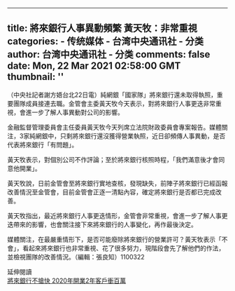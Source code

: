 
---
title: 將來銀行人事異動頻繁 黃天牧：非常重視
categories: 
    - 传统媒体
    - 台湾中央通讯社 - 分类
author: 台湾中央通讯社 - 分类
comments: false
date: Mon, 22 Mar 2021 02:58:00 GMT
thumbnail: ''
---

<div>   
<p>（中央社記者謝方娪台北22日電）純網銀「國家隊」將來銀行還未取得執照，重要團隊成員接連去職。金管會主委黃天牧今天表示，對將來銀行人事更迭非常重視，會進一步了解人事異動對公司的影響。</p><p>金融監督管理委員會主任委員黃天牧今天列席立法院財政委員會專案報告。媒體關注，3家純網銀中，只剩將來銀行還沒獲得營業執照，近日卻頻傳人事異動，是否代表將來銀行「有問題」。</p><p>黃天牧表示，對個別公司不作評論；至於將來銀行核照時程，「我們滿意後才會同意他開業」。</p><p>黃天牧說，日前金管會至將來銀行實地查核，發現缺失，前陣子將來銀行已經函報改善情況至金管會，目前金管會正逐一清點內容，確定將來銀行是否都已完成改善。</p><p>黃天牧指出，最近將來銀行人事更迭情形，金管會非常重視，會進一步了解人事更迭帶來的影響，也會關注接下來將來銀行的人事變化，再作最後決定。</p><p>媒體關注，在最嚴重情形下，是否可能廢除將來銀行的營業許可？黃天牧表示「不會」，看起來將來銀行也非常重視、花了很多努力，現階段會先了解他們的作法，並檢視團隊的改善情況。（編輯：張良知）1100322</p><div class="paragraph moreArticle"><div class="moreArticle-title">延伸閱讀</div><a class="moreArticle-link autoTag" href="https://www.cna.com.tw/news/afe/201908010250.aspx"><i class="icon-dot"></i><span>將來銀行不搶快 2020年開業2年客戶衝百萬</span></a></div>  
</div>
            
